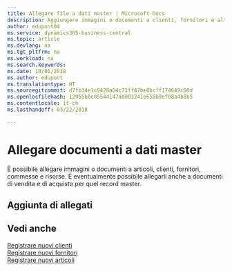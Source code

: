 ```yaml
---
title: Allegare file a dati master | Microsoft Docs
description: Aggiungere immagini o documenti a clienti, fornitori e altri record principali e allegarli anche alle fatture.
author: edupont04
ms.service: dynamics365-business-central
ms.topic: article
ms.devlang: na
ms.tgt_pltfrm: na
ms.workload: na
ms.search.keywords: 
ms.date: 10/01/2018
ms.author: edupont
ms.translationtype: HT
ms.sourcegitcommit: d7fb34e1c9428a64c71ff47be8bcff174649c00d
ms.openlocfilehash: 12955b6c85544147dd003241e658b9ef08a4b8b5
ms.contentlocale: it-ch
ms.lasthandoff: 03/22/2018

---
```

# <a name="attaching-documents-to-master-data"></a>Allegare documenti a dati master
È possibile allegare immagini o documenti a articoli, clienti, fornitori, commesse e risorse. È eventualmente possibile allegarli anche a documenti di vendita e di acquisto per quel record master.  

## <a name="adding-attachments"></a>Aggiunta di allegati


## <a name="see-also"></a>Vedi anche
[Registrare nuovi clienti](sales-how-register-new-customers.md)  
[Registrare nuovi fornitori](purchasing-how-register-new-vendors.md)  
[Registrare nuovi articoli](inventory-how-register-new-items.md)  

